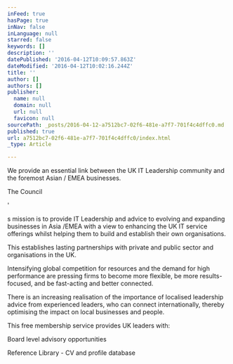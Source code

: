 ```yaml
---
inFeed: true
hasPage: true
inNav: false
inLanguage: null
starred: false
keywords: []
description: ''
datePublished: '2016-04-12T10:09:57.863Z'
dateModified: '2016-04-12T10:02:16.244Z'
title: ''
author: []
authors: []
publisher:
  name: null
  domain: null
  url: null
  favicon: null
sourcePath: _posts/2016-04-12-a7512bc7-02f6-481e-a7f7-701f4c4dffc0.md
published: true
url: a7512bc7-02f6-481e-a7f7-701f4c4dffc0/index.html
_type: Article

---
```

We provide an essential link
between the UK IT Leadership community and the foremost Asian / EMEA
businesses.

The Council

'

s mission is to provide IT
Leadership and advice to evolving and expanding businesses in Asia /EMEA with a
view to enhancing the UK IT service offerings whilst helping them to build and
establish their own organisations.

This establishes lasting
partnerships with private and public sector and organisations in the UK.

Intensifying global competition for
resources and the demand for high performance are pressing firms to become more
flexible, be more results-focused, and be fast-acting and better connected. 

There is an increasing realisation
of the importance of localised leadership advice from experienced leaders, who
can connect internationally, thereby optimising the impact on local businesses
and people.

This free membership service
provides UK leaders with:

Board level advisory opportunities 

Reference Library - CV and profile
database